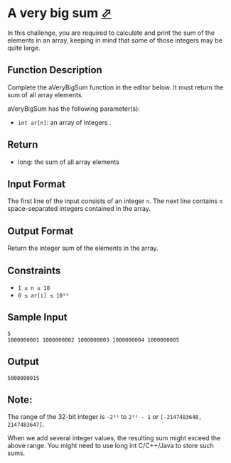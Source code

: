 # A very big sum [⬀](https://www.hackerrank.com/challenges/a-very-big-sum)

In this challenge, you are required to calculate and print the sum of the elements in an array, keeping in mind that some of those integers may be quite large.

## Function Description

Complete the aVeryBigSum function in the editor below. It must return the sum of all array elements.

aVeryBigSum has the following parameter(s):

- `int ar[n]`: an array of integers .

## Return

- long: the sum of all array elements

## Input Format

The first line of the input consists of an integer `n`.
The next line contains `n` space-separated integers contained in the array.

## Output Format

Return the integer sum of the elements in the array.

## Constraints

- `1 ≤ n ≤ 10`
- `0 ≤ ar[i] ≤ 10¹⁰`

## Sample Input

```
5
1000000001 1000000002 1000000003 1000000004 1000000005
```

## Output

```
5000000015
```

## Note:

The range of the 32-bit integer is `-2³¹` to `2³¹ - 1` or `[-2147483648, 2147483647]`.

When we add several integer values, the resulting sum might exceed the above range. You might need to use long int C/C++/Java to store such sums.
